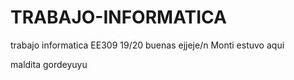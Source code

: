 # TRABAJO-INFORMATICA
trabajo informatica EE309 19/20 
buenas ejjeje/n
Monti estuvo aqui

maldita gordeyuyu

